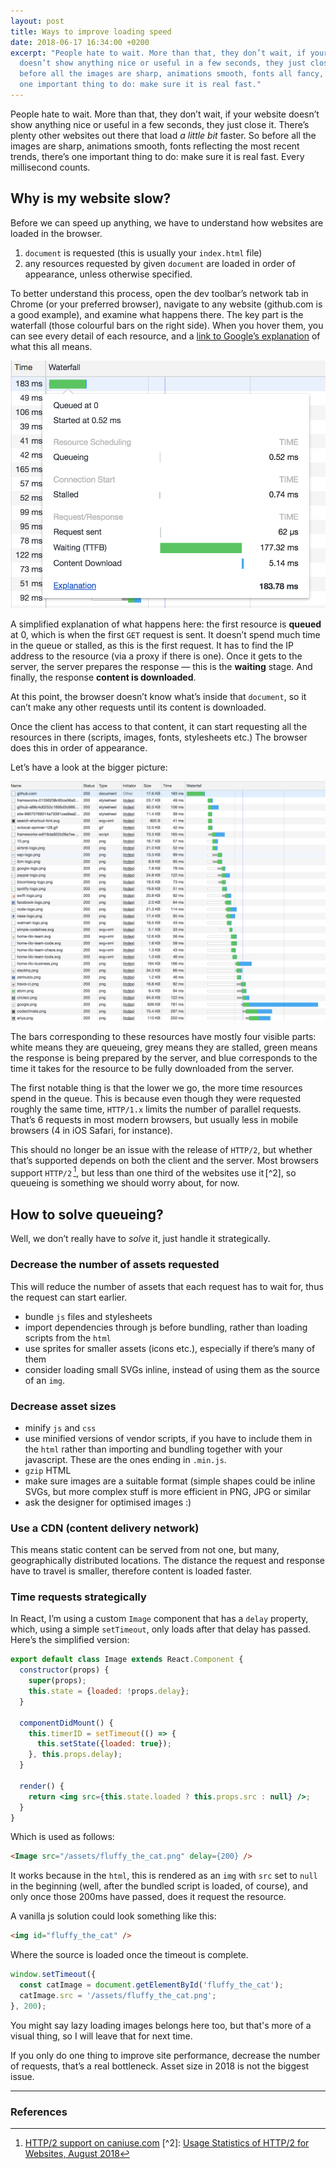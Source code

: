```yaml
---
layout: post
title: Ways to improve loading speed
date: 2018-06-17 16:34:00 +0200
excerpt: "People hate to wait. More than that, they don’t wait, if your website
  doesn’t show anything nice or useful in a few seconds, they just close it. So
  before all the images are sharp, animations smooth, fonts all fancy, there’s
  one important thing to do: make sure it is real fast."
---
```

People hate to wait. More than that, they don’t wait, if your website doesn’t show anything nice or useful in a few seconds, they just close it. There’s plenty other websites out there that load *a little bit* faster. So before all the images are sharp, animations smooth, fonts reflecting the most recent trends, there’s one important thing to do: make sure it is real fast. Every millisecond counts.

## Why is my website slow?

Before we can speed up anything, we have to understand how websites are loaded in the browser.

1. `document` is requested (this is usually your `index.html` file)
2. any resources requested by given `document` are loaded in order of appearance, unless otherwise specified.

To better understand this process, open the dev toolbar’s network tab in Chrome (or your preferred browser), navigate to any website (github.com is a good example), and examine what happens there. The key part is the waterfall (those colourful bars on the right side). When you hover them, you can see every detail of each resource, and a [link to Google’s explanation](https://developers.google.com/web/tools/chrome-devtools/network-performance/reference#timing-explanation) of what this all means.

![screenshot of the network tab waterfall of resources in detail](/img/waterfall_detail.png)

A simplified explanation of what happens here: the first resource is **queued** at 0, which is when the first `GET` request is sent. It doesn’t spend much time in the queue or stalled, as this is the first request. It has to find the IP address to the resource (via a proxy if there is one). Once it gets to the server, the server prepares the response — this is the **waiting** stage. And finally, the response **content is downloaded**.

At this point, the browser doesn’t know what’s inside that `document`, so it can’t make any other requests until its content is downloaded.

Once the client has access to that content, it can start requesting all the resources in there (scripts, images, fonts, stylesheets etc.) The browser does this in order of appearance.

Let’s have a look at the bigger picture:

![screenshot of the network tab's waterfall of resources](/img/waterfall.png)

The bars corresponding to these resources have mostly four visible parts: white means they are queueing, grey means they are stalled, green means the response is being prepared by the server, and blue corresponds to the time it takes for the resource to be fully downloaded from the server.

The first notable thing is that the lower we go, the more time resources spend in the queue. This is because even though they were requested roughly the same time, `HTTP/1.x` limits the number of parallel requests. That’s 6 requests in most modern browsers, but usually less in mobile browsers (4 in iOS Safari, for instance).

This should no longer be an issue with the release of `HTTP/2`, but whether that’s supported depends on both the client and the server. Most browsers support `HTTP/2` [^1], but less than one third of the websites use it [^2], so queueing is something we should worry about, for now.

## How to solve queueing?

Well, we don’t really have to *solve* it, just handle it strategically.

### Decrease the number of assets requested

This will reduce the number of assets that each request has to wait for, thus the request can start earlier.

* bundle `js` files and stylesheets
* import dependencies through js before bundling, rather than loading scripts from the `html`
* use sprites for smaller assets (icons etc.), especially if there’s many of them
* consider loading small SVGs inline, instead of using them as the source of an `img`.

### Decrease asset sizes

* minify `js` and `css`
* use minified versions of vendor scripts, if you have to include them in the `html` rather than importing and bundling together with your javascript. These are the ones ending in `.min.js`.
* `gzip` HTML
* make sure images are a suitable format (simple shapes could be inline SVGs, but more complex stuff is more efficient in PNG, JPG or similar
* ask the designer for optimised images :)

### Use a CDN (content delivery network)

This means static content can be served from not one, but many, geographically distributed locations. The distance the request and response have to travel is smaller, therefore content is loaded faster.

### Time requests strategically

In React, I’m using a custom `Image` component that has a `delay` property, which, using a simple `setTimeout`, only loads after that delay has passed. Here’s the simplified version:

```jsx
export default class Image extends React.Component {
  constructor(props) {
    super(props);
    this.state = {loaded: !props.delay};
  }

  componentDidMount() {
    this.timerID = setTimeout(() => {
      this.setState({loaded: true});
    }, this.props.delay);
  }

  render() {
    return <img src={this.state.loaded ? this.props.src : null} />;
  }
}
```

Which is used as follows:

```html
<Image src="/assets/fluffy_the_cat.png" delay={200} />
```

It works because in the `html`, this is rendered as an `img` with `src` set to `null` in the beginning (well, after the bundled script is loaded, of course), and only once those 200ms have passed, does it request the resource.

A vanilla js solution could look something like this:

```html
<img id="fluffy_the_cat" />
```

Where the source is loaded once the timeout is complete.

```js
window.setTimeout({
  const catImage = document.getElementById('fluffy_the_cat');
  catImage.src = '/assets/fluffy_the_cat.png';
}, 200);
```

You might say lazy loading images belongs here too, but that's more of a visual thing, so I will leave that for next time.

If you only do one thing to improve site performance, decrease the number of requests, that’s a real bottleneck. Asset size in 2018 is not the biggest issue.

- - -

### References

[^1]: [HTTP/2 support on caniuse.com](https://caniuse.com/#feat=http2) [^2]: [Usage Statistics of HTTP/2 for Websites, August 2018](https://w3techs.com/technologies/details/ce-http2/all/all)